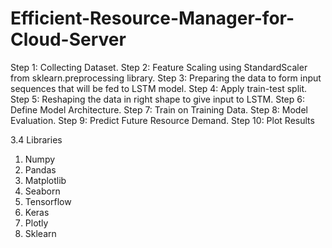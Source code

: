 # Efficient-Resource-Manager-for-Cloud-Server

Step 1:   Collecting Dataset.
Step 2:   Feature Scaling using StandardScaler from sklearn.preprocessing library.
Step 3:   Preparing the data to form input sequences that will be fed to LSTM model.
Step 4:   Apply train-test split.
Step 5:   Reshaping the data in right shape to give input to LSTM.
Step 6:   Define Model Architecture.
Step 7:   Train on Training Data.
Step 8:   Model Evaluation.
Step 9:   Predict Future Resource Demand.
Step 10: Plot Results


3.4 Libraries

1.	Numpy 
2.	Pandas
3.	Matplotlib
4.	Seaborn
5.	Tensorflow
6.	Keras
7.	Plotly
8.	Sklearn
